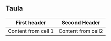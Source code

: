 ## Taula

 |First header | Second Header|
 |------------ |------------- |
 |Content from cell 1|Content from cell2|
 
